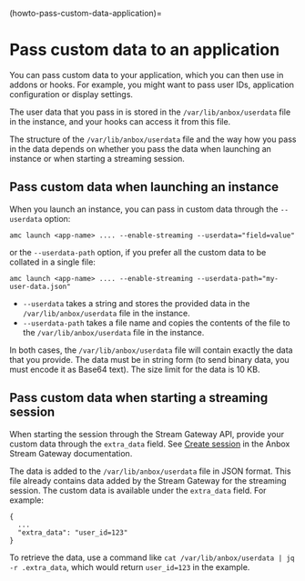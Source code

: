 (howto-pass-custom-data-application)=
# Pass custom data to an application

You can pass custom data to your application, which you can then use in addons or hooks. For example, you might want to pass user IDs, application configuration or display settings.

The user data that you pass in is stored in the `/var/lib/anbox/userdata` file in the instance, and your hooks can access it from this file.

The structure of the `/var/lib/anbox/userdata` file and the way how you pass in the data depends on whether you pass the data when launching an instance or when starting a streaming session.

## Pass custom data when launching an instance

When you launch an instance, you can pass in custom data through the `--userdata` option:

    amc launch <app-name> .... --enable-streaming --userdata="field=value"

or the `--userdata-path` option, if you prefer all the custom data to be collated in a single file:

    amc launch <app-name> .... --enable-streaming --userdata-path="my-user-data.json"

* `--userdata` takes a string and stores the provided data in the `/var/lib/anbox/userdata` file in the instance.
* `--userdata-path` takes a file name and copies the contents of the file to the `/var/lib/anbox/userdata` file in the instance.

In both cases, the `/var/lib/anbox/userdata` file will contain exactly the data that you provide. The data must be in string form (to send binary data, you must encode it as Base64 text). The size limit for the data is 10 KB.

## Pass custom data when starting a streaming session

When starting the session through the Stream Gateway API, provide your custom data through the `extra_data` field. See [Create session](https://documentation.ubuntu.com/anbox-cloud/reference/api-reference/gateway-api/#/session/handle-new-session) in the Anbox Stream Gateway documentation.

The data is added to the `/var/lib/anbox/userdata` file in JSON format. This file already contains data added by the Stream Gateway for the streaming session. The custom data is available under the `extra_data` field. For example:

```
{
  ...
  "extra_data": "user_id=123"
}
```

To retrieve the data, use a command like `cat /var/lib/anbox/userdata | jq -r .extra_data`, which would return `user_id=123` in the example.
